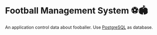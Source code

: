 # Football Management System ⚽🏟️ 

An application control data about fooballer. Use [PostgreSQL](https://www.postgresql.org/) as database.

